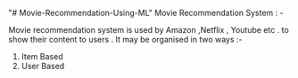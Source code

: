 "# Movie-Recommendation-Using-ML" 
Movie Recommendation System : - 

Movie recommendation system is used by Amazon ,Netflix , Youtube etc . to show their content to users . 
It may be organised in two ways :-
1) Item Based
2) User Based
